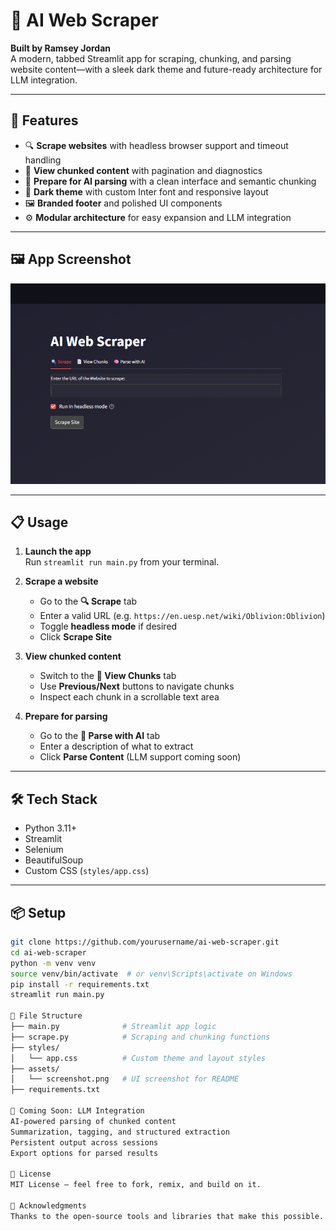 # 🧠 AI Web Scraper

**Built by Ramsey Jordan**  
A modern, tabbed Streamlit app for scraping, chunking, and parsing website content—with a sleek dark theme and future-ready architecture for LLM integration.

---

## 🚀 Features

- 🔍 **Scrape websites** with headless browser support and timeout handling  
- 📄 **View chunked content** with pagination and diagnostics  
- 🧠 **Prepare for AI parsing** with a clean interface and semantic chunking  
- 🎨 **Dark theme** with custom Inter font and responsive layout  
- 🖼️ **Branded footer** and polished UI components  
- ⚙️ **Modular architecture** for easy expansion and LLM integration

---

## 🖼️ App Screenshot

![AI Web Scraper UI](assets/screenshot.png?raw=true "AI Web Scraper - Tabbed Interface with Dark Theme")

---

## 📋 Usage

1. **Launch the app**  
   Run `streamlit run main.py` from your terminal.

2. **Scrape a website**  
   - Go to the **🔍 Scrape** tab  
   - Enter a valid URL (e.g. `https://en.uesp.net/wiki/Oblivion:Oblivion`)  
   - Toggle **headless mode** if desired  
   - Click **Scrape Site**

3. **View chunked content**  
   - Switch to the **📄 View Chunks** tab  
   - Use **Previous/Next** buttons to navigate chunks  
   - Inspect each chunk in a scrollable text area

4. **Prepare for parsing**  
   - Go to the **🧠 Parse with AI** tab  
   - Enter a description of what to extract  
   - Click **Parse Content** (LLM support coming soon)

---

## 🛠️ Tech Stack

- Python 3.11+
- Streamlit
- Selenium
- BeautifulSoup
- Custom CSS (`styles/app.css`)

---

## 📦 Setup

```bash
git clone https://github.com/yourusername/ai-web-scraper.git
cd ai-web-scraper
python -m venv venv
source venv/bin/activate  # or venv\Scripts\activate on Windows
pip install -r requirements.txt
streamlit run main.py

📁 File Structure
├── main.py              # Streamlit app logic
├── scrape.py            # Scraping and chunking functions
├── styles/
│   └── app.css          # Custom theme and layout styles
├── assets/
│   └── screenshot.png   # UI screenshot for README
├── requirements.txt

🧠 Coming Soon: LLM Integration
AI-powered parsing of chunked content
Summarization, tagging, and structured extraction
Persistent output across sessions
Export options for parsed results

📜 License
MIT License — feel free to fork, remix, and build on it.

🙌 Acknowledgments
Thanks to the open-source tools and libraries that make this possible. Stay tuned for LLM-powered parsing and more UX enhancements.